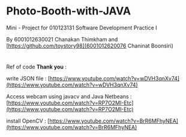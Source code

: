 # Photo-Booth-with-JAVA

Mini - Project for 010123131 Software Development Practice I

By 6001012630021  Chanakan  Thimkham and [https://github.com/toystory98](6001012620076  Chaninat  Boonsiri)
#

Ref of code **Thank you** :

write JSON file : [https://www.youtube.com/watch?v=wDVH3qnXv74](https://www.youtube.com/watch?v=wDVH3qnXv74)

Access webcam using javacv and Java Netbeans : [https://www.youtube.com/watch?v=RP7O2MI-Etc](https://www.youtube.com/watch?v=RP7O2MI-Etc)

install OpenCV : [https://www.youtube.com/watch?v=BrR6MFhyNEA](https://www.youtube.com/watch?v=BrR6MFhyNEA)
